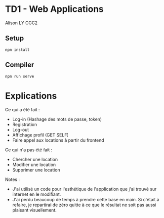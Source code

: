 # TD1 - Web Applications

Alison LY CCC2
## Setup
```
npm install
```

## Compiler
```
npm run serve
```

# Explications
Ce qui a été fait :
- Log-in (Hashage des mots de passe, token)
- Registration
- Log-out
- Affichage profil (GET SELF)
- Faire appel aux locations à partir du frontend

Ce qui n'a pas été fait :
- Chercher une location
- Modifier une location
- Supprimer une location

Notes :
- J'ai utilisé un code pour l'esthétique de l'application que j'ai trouvé sur internet en le modifiant.
- J'ai perdu beaucoup de temps à prendre cette base en main. Si c'était à refaire, je repartirai de zéro quitte à ce que le résultat ne soit pas aussi plaisant visuellement.